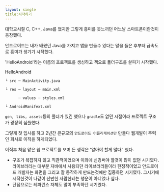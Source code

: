 ```yaml
---
layout: single
title:시작하기
---
```


대학교시절 C, C++, Java를 했지만 그렇게 흥미를 못느끼던 어느날 스마트폰이란것이 등장했다.

안드로이드는 내가 배웠던 Java를 가지고 앱을 만들수 있다는 말을 들은 후부터 급속도로 흥미가 생기기 시작했다.

'HelloAndroid'라는 이름의 프로젝트를 생성하고 책으로 폴더구조를 살피기 시작했다.

HelloAndroid

    └ src ─ MainActivity.java

    └ res ─ layout ─ main.xml

          ─ values ─ styles.xml

    └ AndroidManifext.xml

`gen, libs, assets`등의 폴더가 있긴 했으나 `gradle`도 없던 시절이라 프로젝트 구조가 굉장히 심플했다.

그렇게 첫 입사를 하고 2년간 큰규모의 `안드로이드 어플리케이션만` 만들다 웹개발이 주력인 회사로 이직을 하게되었다.

이직후 처음  맡은 웹 프로젝트를 보며 든 생각은 '알아야 할게 많다.' 였다.



* 구조가 복잡하지 않고 직관적이었으며 이외에 신경써야 할것이 많이 없던 시기였다.
  라이브러리는 대부분 자바에서 사용되던 라이브러리들이라 한정적이었고 안드로이드 개발자는 화면을 그리고 잘 동작하게 만드는것에만 집중하던 시기였다. 그시기에 시작한것이 나같이 산만한 사람한테는 행운이 아니었나 싶다.
* 단점으로는 레퍼런스 자체도 많이 부족하던 시기였다.